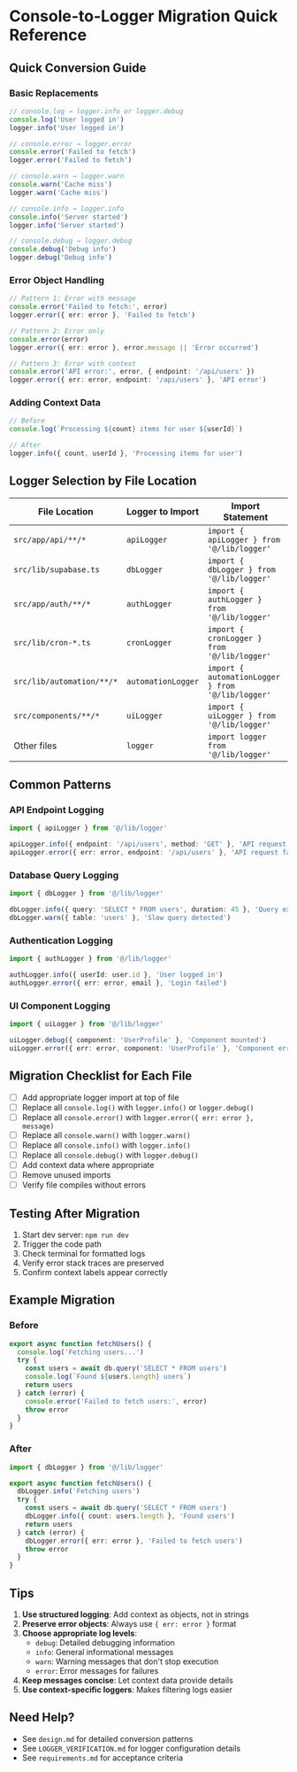 # Console-to-Logger Migration Quick Reference

## Quick Conversion Guide

### Basic Replacements

```typescript
// console.log → logger.info or logger.debug
console.log('User logged in')
logger.info('User logged in')

// console.error → logger.error
console.error('Failed to fetch')
logger.error('Failed to fetch')

// console.warn → logger.warn
console.warn('Cache miss')
logger.warn('Cache miss')

// console.info → logger.info
console.info('Server started')
logger.info('Server started')

// console.debug → logger.debug
console.debug('Debug info')
logger.debug('Debug info')
```

### Error Object Handling

```typescript
// Pattern 1: Error with message
console.error('Failed to fetch:', error)
logger.error({ err: error }, 'Failed to fetch')

// Pattern 2: Error only
console.error(error)
logger.error({ err: error }, error.message || 'Error occurred')

// Pattern 3: Error with context
console.error('API error:', error, { endpoint: '/api/users' })
logger.error({ err: error, endpoint: '/api/users' }, 'API error')
```

### Adding Context Data

```typescript
// Before
console.log(`Processing ${count} items for user ${userId}`)

// After
logger.info({ count, userId }, 'Processing items for user')
```

## Logger Selection by File Location

| File Location | Logger to Import | Import Statement |
|--------------|------------------|------------------|
| `src/app/api/**/*` | `apiLogger` | `import { apiLogger } from '@/lib/logger'` |
| `src/lib/supabase.ts` | `dbLogger` | `import { dbLogger } from '@/lib/logger'` |
| `src/app/auth/**/*` | `authLogger` | `import { authLogger } from '@/lib/logger'` |
| `src/lib/cron-*.ts` | `cronLogger` | `import { cronLogger } from '@/lib/logger'` |
| `src/lib/automation/**/*` | `automationLogger` | `import { automationLogger } from '@/lib/logger'` |
| `src/components/**/*` | `uiLogger` | `import { uiLogger } from '@/lib/logger'` |
| Other files | `logger` | `import logger from '@/lib/logger'` |

## Common Patterns

### API Endpoint Logging
```typescript
import { apiLogger } from '@/lib/logger'

apiLogger.info({ endpoint: '/api/users', method: 'GET' }, 'API request received')
apiLogger.error({ err: error, endpoint: '/api/users' }, 'API request failed')
```

### Database Query Logging
```typescript
import { dbLogger } from '@/lib/logger'

dbLogger.info({ query: 'SELECT * FROM users', duration: 45 }, 'Query executed')
dbLogger.warn({ table: 'users' }, 'Slow query detected')
```

### Authentication Logging
```typescript
import { authLogger } from '@/lib/logger'

authLogger.info({ userId: user.id }, 'User logged in')
authLogger.error({ err: error, email }, 'Login failed')
```

### UI Component Logging
```typescript
import { uiLogger } from '@/lib/logger'

uiLogger.debug({ component: 'UserProfile' }, 'Component mounted')
uiLogger.error({ err: error, component: 'UserProfile' }, 'Component error')
```

## Migration Checklist for Each File

- [ ] Add appropriate logger import at top of file
- [ ] Replace all `console.log()` with `logger.info()` or `logger.debug()`
- [ ] Replace all `console.error()` with `logger.error({ err: error }, message)`
- [ ] Replace all `console.warn()` with `logger.warn()`
- [ ] Replace all `console.info()` with `logger.info()`
- [ ] Replace all `console.debug()` with `logger.debug()`
- [ ] Add context data where appropriate
- [ ] Remove unused imports
- [ ] Verify file compiles without errors

## Testing After Migration

1. Start dev server: `npm run dev`
2. Trigger the code path
3. Check terminal for formatted logs
4. Verify error stack traces are preserved
5. Confirm context labels appear correctly

## Example Migration

### Before
```typescript
export async function fetchUsers() {
  console.log('Fetching users...')
  try {
    const users = await db.query('SELECT * FROM users')
    console.log(`Found ${users.length} users`)
    return users
  } catch (error) {
    console.error('Failed to fetch users:', error)
    throw error
  }
}
```

### After
```typescript
import { dbLogger } from '@/lib/logger'

export async function fetchUsers() {
  dbLogger.info('Fetching users')
  try {
    const users = await db.query('SELECT * FROM users')
    dbLogger.info({ count: users.length }, 'Found users')
    return users
  } catch (error) {
    dbLogger.error({ err: error }, 'Failed to fetch users')
    throw error
  }
}
```

## Tips

1. **Use structured logging**: Add context as objects, not in strings
2. **Preserve error objects**: Always use `{ err: error }` format
3. **Choose appropriate log levels**:
   - `debug`: Detailed debugging information
   - `info`: General informational messages
   - `warn`: Warning messages that don't stop execution
   - `error`: Error messages for failures
4. **Keep messages concise**: Let context data provide details
5. **Use context-specific loggers**: Makes filtering logs easier

## Need Help?

- See `design.md` for detailed conversion patterns
- See `LOGGER_VERIFICATION.md` for logger configuration details
- See `requirements.md` for acceptance criteria
